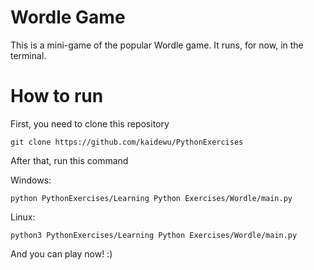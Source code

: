 # Wordle Game
This is a mini-game of the popular Wordle game. It runs, for now, in the terminal.

# How to run
First, you need to clone this repository
```
git clone https://github.com/kaidewu/PythonExercises
```

After that, run this command

Windows:
```
python PythonExercises/Learning Python Exercises/Wordle/main.py
```

Linux:
```
python3 PythonExercises/Learning Python Exercises/Wordle/main.py
```

And you can play now! :)
